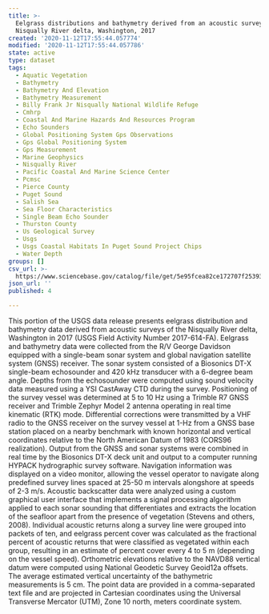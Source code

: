 ```yaml
---
title: >-
  Eelgrass distributions and bathymetry derived from an acoustic survey of the
  Nisqually River delta, Washington, 2017
created: '2020-11-12T17:55:44.057774'
modified: '2020-11-12T17:55:44.057786'
state: active
type: dataset
tags:
  - Aquatic Vegetation
  - Bathymetry
  - Bathymetry And Elevation
  - Bathymetry Measurement
  - Billy Frank Jr Nisqually National Wildlife Refuge
  - Cmhrp
  - Coastal And Marine Hazards And Resources Program
  - Echo Sounders
  - Global Positioning System Gps Observations
  - Gps Global Positioning System
  - Gps Measurement
  - Marine Geophysics
  - Nisqually River
  - Pacific Coastal And Marine Science Center
  - Pcmsc
  - Pierce County
  - Puget Sound
  - Salish Sea
  - Sea Floor Characteristics
  - Single Beam Echo Sounder
  - Thurston County
  - Us Geological Survey
  - Usgs
  - Usgs Coastal Habitats In Puget Sound Project Chips
  - Water Depth
groups: []
csv_url: >-
  https://www.sciencebase.gov/catalog/file/get/5e95fcea82ce172707f25393?name=nq17_bathy_eelgrass.csv
json_url: ''
published: 4

---
```

This portion of the USGS data release presents eelgrass distribution and bathymetry data derived from acoustic surveys of the Nisqually River delta, Washington in 2017 (USGS Field Activity Number 2017-614-FA). Eelgrass and bathymetry data were collected from the R/V George Davidson equipped with a single-beam sonar system and global navigation satellite system (GNSS) receiver. The sonar system consisted of a Biosonics DT-X single-beam echosounder and 420 kHz transducer with a 6-degree beam angle. Depths from the echosounder were computed using sound velocity data measured using a YSI CastAway CTD during the survey. Positioning of the survey vessel was determined at 5 to 10 Hz using a Trimble R7 GNSS receiver and Trimble Zephyr Model 2 antenna operating in real time kinematic (RTK) mode. Differential corrections were transmitted by a VHF radio to the GNSS receiver on the survey vessel at 1-Hz from a GNSS base station placed on a nearby benchmark with known horizontal and vertical coordinates relative to the North American Datum of 1983 (CORS96 realization). Output from the GNSS and sonar systems were combined in real time by the Biosonics DT-X deck unit and output to a computer running HYPACK hydrographic survey software. Navigation information was displayed on a video monitor, allowing the vessel operator to navigate along predefined survey lines spaced at 25-50 m intervals alongshore at speeds of 2-3 m/s. Acoustic backscatter data were analyzed using a custom graphical user interface that implements a signal processing algorithm applied to each sonar sounding that differentiates and extracts the location of the seafloor apart from the presence of vegetation (Stevens and others, 2008). Individual acoustic returns along a survey line were grouped into packets of ten, and eelgrass percent cover was calculated as the fractional percent of acoustic returns that were classified as vegetated within each group, resulting in an estimate of percent cover every 4 to 5 m (depending on the vessel speed). Orthometric elevations relative to the NAVD88 vertical datum were computed using National Geodetic Survey Geoid12a offsets. The average estimated vertical uncertainty of the bathymetric measurements is 5 cm. The point data are provided in a comma-separated text file and are projected in Cartesian coordinates using the Universal Transverse Mercator (UTM), Zone 10 north, meters coordinate system.
